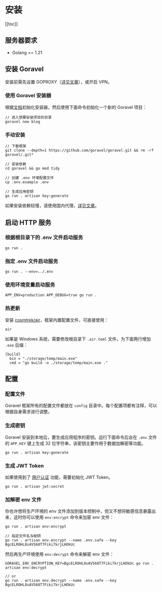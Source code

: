 # 安装

[[toc]]

## 服务器要求

- Golang >= 1.21

## 安装 Goravel

安装前需先设置 GOPROXY（[详见文章](https://learnku.com/go/wikis/38122)），或开启 VPN。

### 使用 Goravel 安装器

根据[文档](https://github.com/goravel/installer)初始化安装器，然后使用下面命令初始化一个新的 Goravel 项目：

```shell
// 进入想要安装项目的目录
goravel new blog
```

### 手动安装

```shell
// 下载框架
git clone --depth=1 https://github.com/goravel/goravel.git && rm -rf goravel/.git*

// 安装依赖
cd goravel && go mod tidy

// 创建 .env 环境配置文件
cp .env.example .env

// 生成应用密钥
go run . artisan key:generate
```

如果安装依赖较慢，请使用国内代理，[详见文章](https://learnku.com/go/wikis/38122)。

## 启动 HTTP 服务

### 根据根目录下的 .env 文件启动服务

```shell
go run .
```

### 指定 .env 文件启动服务

```shell
go run . --env=../.env
```

### 使用环境变量启动服务

```shell
APP_ENV=production APP_DEBUG=true go run .
```

### 热更新

安装 [cosmtrek/air](https://github.com/cosmtrek/air)，框架内置配置文件，可直接使用：

```shell
air
```

如果是 Windows 系统，需要修改根目录下 `.air.toml` 文件，为下面两行增加 `.exe` 后缀：

```
[build]
  bin = "./storage/temp/main.exe"
  cmd = "go build -o ./storage/temp/main.exe ."
```

## 配置

### 配置文件

Goravel 框架所有的配置文件都放在 `config` 目录中。每个配置项都有注释，可以根据自身需求进行调整。

### 生成密钥

Goravel 安装到本地后，要生成应用程序的密钥。运行下面命令后会在 `.env` 文件的 `APP_KEY` 键上生成 32 位字符串，该密钥主要作用于数据加解密等功能。

```shell
go run . artisan key:generate
```

### 生成 JWT Token

如果使用到了 [用户认证](../security/authentication.md) 功能，需要初始化 JWT Token。

```shell
go run . artisan jwt:secret
```

### 加解密 env 文件

你也许想将生产环境的 env 文件添加到版本控制中，但又不想将敏感信息暴露出来，这时你可以使用 `env:encrypt` 命令来加密 env 文件：

```shell
go run . artisan env:encrypt

// 指定文件名与秘钥
go run . artisan env.encrypt --name .env.safe --key BgcELROHL8sAV568T7Fiki7krjLHOkUc
```

然后再生产环境使用 `env:decrypt` 命令来解密 env 文件：

```shell
GORAVEL_ENV_ENCRYPTION_KEY=BgcELROHL8sAV568T7Fiki7krjLHOkUc go run . artisan env:decrypt

// or
go run . artisan env.decrypt --name .env.safe --key BgcELROHL8sAV568T7Fiki7krjLHOkUc
```

